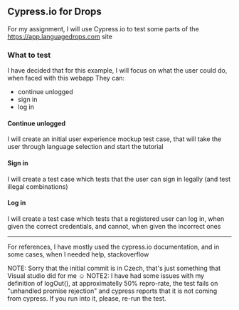 ## Cypress.io for Drops

For my assignment, I will use Cypress.io to test some parts of the https://app.languagedrops.com site

### What to test

I have decided that for this example, I will focus on what the user could do, when faced with this webapp
They can:
  - continue unlogged
  - sign in
  - log in

#### Continue unlogged

I will create an initial user experience mockup test case, that will take the user through language selection and start the tutorial

#### Sign in

I will create a test case which tests that the user can sign in legally (and test illegal combinations)

#### Log in

I will create a test case which tests that a registered user can log in, when given the correct credentials, and cannot, when given the incorrect ones

------------------------------------------------

For references, I have mostly used the cypress.io documentation, and in some cases, when I needed help, stackoverflow

NOTE: Sorry that the initial commit is in Czech, that's just something that Visual studio did for me ☺
NOTE2: I have had some issues with my definition of logOut(), at approximatelly 50% repro-rate, the test fails on "unhandled promise rejection" and cypress reports that it is not coming from cypress. If you run into it, please, re-run the test.
